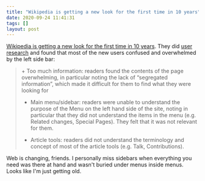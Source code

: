 ```yaml
---
title: "Wikipedia is getting a new look for the first time in 10 years"
date: 2020-09-24 11:41:31
tags: []
layout: post
---
```


[Wikipedia is getting a new look for the first time in 10 years](https://diff.wikimedia.org/2020/09/23/wikipedia-is-getting-a-new-look-for-the-first-time-in-10-years-heres-why/). They did [user research](https://www.mediawiki.org/wiki/Reading/Web/Desktop_Improvements/Hureo_User_Research_Report) and found that most of the new users confused and overwhelmed by the left side bar:

<blockquote>
+ Too much information: readers found the contents of the page overwhelming, in particular noting the lack of “segregated information”, which made it difficult for them to find what they were looking for

+ Main menu/sidebar: readers were unable to understand the purpose of the Menu on the left hand side of the site, noting in particular that they did not understand the items in the menu (e.g. Related changes, Special Pages). They felt that it was not relevant for them.

+ Article tools: readers did not understand the terminology and concept of most of the article tools (e.g. Talk, Contributions).

</blockquote>

Web is changing, friends. I personally miss sidebars when everything you need was there at hand and wasn't buried under menus inside menus. Looks like I'm just getting old.
